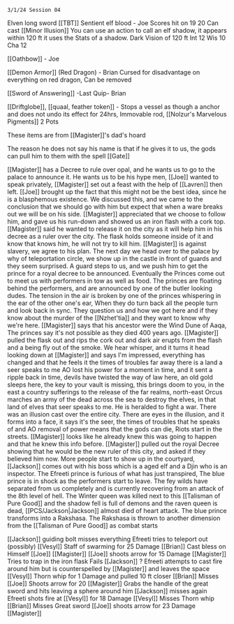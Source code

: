 	3/1/24 Session 04

Elven long sword [[TBT]] Sentient elf blood - Joe
	Scores hit on 19 20
	Can cast [[Minor Illusion]]
	You can use an action to call an elf shadow, it appears within 120 ft it uses the Stats of a shadow. 
	Dark Vision of 120 ft
	Int 12
	Wis 10
	Cha 12
	
[[Oathbow]] - Joe

[[Demon Armor]] (Red Dragon) - Brian
	Cursed for disadvantage on everything on red dragon, Can be removed

[[Sword of Answering]] -Last Quip- Brian

[[Driftglobe]], [[quaal, feather token]] - Stops a vessel as though a anchor and does not undo its effect for 24hrs, Immovable rod, [[Nolzur's Marvelous Pigments]] 2 Pots

These items are from [[Magister]]'s dad's hoard

The reason he does not say his name is that if he gives it to us, the gods can pull him to them with the spell [[Gate]]

[[Magister]] has a Decree to rule over opal, and he wants us to go to the palace to announce it.
He wants us to be his hype men, [[Joe]] wanted to speak privately, [[Magister]] set out a feast with the help of [[Lavren]] then left. [[Joe]] brought up the fact that this might not be the best idea, since he is a blasphemous existence. We discussed this, and we came to the conclusion that we should go with him but expect that when a ware breaks out we will be on his side. [[Magister]] appreciated that we choose to follow him, and gave us his run-down and showed us an iron flash with a cork top. [[Magister]] said he wanted to release it on the city as it will help him in his decree as a ruler over the city. The flask holds someone inside of it and know that knows him, he will not try to kill him. [[Magister]] is against slavery, we agree to his plan. The next day we head over to the palace by why of teleportation circle, we show up in the castle in front of guards and they seem surprised. A guard steps to us, and we push him to get the prince for a royal decree to be announced. Eventually the Princes come out to meet us with performers in tow as well as food. The princes are floating behind the performers, and are announced by one of the butler looking dudes. The tension in the air is broken by one of the princes whispering in the ear of the other one's ear, When they do turn back all the people turn and look back in sync. They question us and how we got here and if they know about the murder of the [[Nzhet'tia]] and they want to know why we're here. [[Magister]] says that his ancestor were the Wind Dune of Aaqa, The princes say it's not possible as they died 400 years ago. [[Magister]] pulled the flask out and rips the cork out and dark air erupts from the flash and a being fly out of the smoke. We hear whisper, and it turns it head looking down at [[Magister]] and says I'm impressed, everything has changed and that he feels it the times of troubles far away there is a land a seer speaks to me AO lost his power for a moment in time, and it sent a ripple back in time, devils have twisted the way of law here, an old gold sleeps here, the key to your vault is missing, this brings doom to you, in the east a country sufferings to the release of the far realms, north-east Orcus marches an army of the dead across the sea to destroy the elves, in that land of elves that seer speaks to me. He is heralded to fight a war. There was an illusion cast over the entire city. There are eyes in the illusion, and it forms into a face, it says it's the seer, the times of troubles that he speaks of and AO removal of power means that the gods can die, Riots start in the streets. [[Magister]] looks like he already knew this was going to happen and that he knew this info before. [[Magister]] pulled out the royal Decree showing that he would be the new ruler of this city, and asked if they believed him now. More people start to show up in the courtyard, [[Jackson]] comes out with his boss which is a aged elf and a Djin who is an inspector. The Efreeti prince is furious of what has just transpired, The blue prince is in shock as the performers start to leave. The fey wilds have separated from us completely and is currently recovering from an attack of the 8th level of hell. The Winter queen was killed next to this [[Talisman of Pure Good]] and the shadow fell is full of demons and the raven queen is dead, [[PCS/Jackson|Jackson]] almost died of heart attack. The blue prince transforms into a Rakshasa.  The Rakshasa is thrown to another dimension from the [[Talisman of Pure Good]] as combat starts

[[Jackson]] guiding bolt misses everything
Efreeti tries to teleport out (possibly)
[[Vesyl]] Staff of swarming for 25 Damage
[[Brian]] Cast bless on Himself [[Joe]] [[Magister]]
[[Joe]] shoots arrow for 15 Damage
[[Magister]] Tries to trap in the iron flask Fails
[[Jackson]] ?
Efreeti attempts to cast fire around him but is counterspelled by [[Magister]] and leaves the space
[[Vesyl]] Thorn whip for 1 Damage and pulled 10 ft closer
[[Brian]] Misses
[[Joe]] Shoots arrow for 20
[[Magister]] Grabs the handle of the great sword and hits leaving a sphere around him
[[Jackson]] misses again
Efreeti shots fire at [[Vesyl]] for 18 Damage
[[Vesyl]] Misses Thorn whip
[[Brian]] Misses Great sword
[[Joe]] shoots arrow for 23 Damage
[[Magister]] 